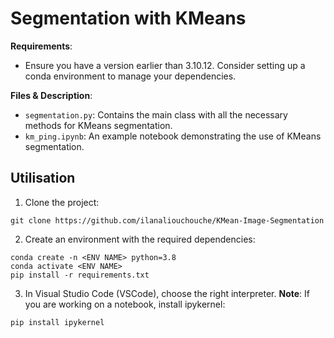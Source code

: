 
# Segmentation with KMeans

**Requirements**: 
- Ensure you have a version earlier than 3.10.12. Consider setting up a conda environment to manage your dependencies.

**Files & Description**:
- `segmentation.py`: Contains the main class with all the necessary methods for KMeans segmentation.
- `km_ping.ipynb`: An example notebook demonstrating the use of KMeans segmentation.



## Utilisation

1. Clone the project:
```
git clone https://github.com/ilanaliouchouche/KMean-Image-Segmentation
```

2. Create an environment with the required dependencies:
```
conda create -n <ENV NAME> python=3.8
conda activate <ENV NAME>
pip install -r requirements.txt
```

3. In Visual Studio Code (VSCode), choose the right interpreter.
**Note**: If you are working on a notebook, install ipykernel:
```
pip install ipykernel
```
